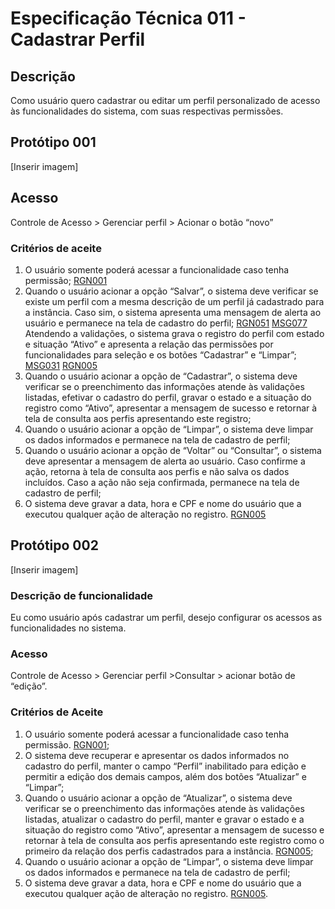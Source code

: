 # Especificação Técnica 011 - Cadastrar Perfil

## Descrição
Como usuário quero cadastrar ou editar um perfil personalizado de acesso às funcionalidades do sistema, com suas respectivas permissões.

## Protótipo 001
[Inserir imagem] <!-- ![alt text](../imagens/ete-011-prot-001-temp.png) -->

## Acesso
Controle de Acesso > Gerenciar perfil > Acionar o botão “novo”

### Critérios de aceite 
1. O usuário somente poderá acessar a funcionalidade caso tenha permissão; [RGN001](DocumentoDeRegrasv2.md#rgn001)
2. Quando o usuário acionar a opção “Salvar”, o sistema deve verificar se existe um perfil com a mesma descrição de um perfil já cadastrado para a instância. Caso sim, o sistema apresenta uma mensagem de alerta ao usuário e permanece na tela de cadastro do perfil; [RGN051](DocumentoDeRegrasv2.md#rgn051) [MSG077](DocumentoDeMensagensv2.md#msg077)
Atendendo a validações, o sistema grava o registro do perfil com estado e situação “Ativo” e apresenta a relação das permissões por funcionalidades para seleção e os botões “Cadastrar” e “Limpar”; [MSG031](DocumentoDeMensagensv2.md#msg031) [RGN005](DocumentoDeRegrasv2.md#rgn005)
3. Quando o usuário acionar a opção de “Cadastrar”, o sistema deve verificar se o preenchimento das informações atende às validações listadas, efetivar o cadastro do perfil, gravar o estado e a situação do registro como “Ativo”, apresentar a mensagem de sucesso e retornar à tela de consulta aos perfis apresentando este registro;  
4. Quando o usuário acionar a opção de “Limpar”, o sistema deve limpar os dados informados e permanece na tela de cadastro de perfil; 
5. Quando o usuário acionar a opção de “Voltar” ou “Consultar”, o sistema deve apresentar a mensagem de alerta ao usuário. Caso confirme a ação, retorna à tela de consulta aos perfis e não salva os dados incluídos. Caso a ação não seja confirmada, permanece na tela de cadastro de perfil;
6. O sistema deve gravar a data, hora e CPF e nome do usuário que a executou qualquer ação de alteração no registro. [RGN005](DocumentoDeRegrasv2.md#rgn005)

## Protótipo 002
[Inserir imagem] <!-- ![alt text](../imagens/ete-011-prot-003-temp.png) -->

### Descrição de funcionalidade

Eu como usuário após cadastrar um perfil, desejo configurar os acessos as funcionalidades no sistema.

### Acesso
Controle de Acesso > Gerenciar perfil >Consultar > acionar botão de “edição”. 

### Critérios de Aceite
1. O usuário somente poderá acessar a funcionalidade caso tenha permissão. [RGN001](DocumentoDeRegrasv2.md#rgn001);
2. O sistema deve recuperar e apresentar os dados informados no cadastro do perfil, manter o campo “Perfil” inabilitado para edição e permitir a edição dos demais campos, além dos botões “Atualizar” e “Limpar”;  
3. Quando o usuário acionar a opção de “Atualizar”, o sistema deve verificar se o preenchimento das informações atende às validações listadas, atualizar o cadastro do perfil, manter e gravar o estado e a situação do registro como “Ativo”, apresentar a mensagem de sucesso e retornar à tela de consulta aos perfis apresentando este registro como o primeiro da relação dos perfis cadastrados para a instância. [RGN005](DocumentoDeRegrasv2.md#rgn005);
4. Quando o usuário acionar a opção de “Limpar”, o sistema deve limpar os dados informados e permanece na tela de cadastro de perfil; 
5. O sistema deve gravar a data, hora e CPF e nome do usuário que a executou qualquer ação de alteração no registro. [RGN005](DocumentoDeRegrasv2.md#rgn005).